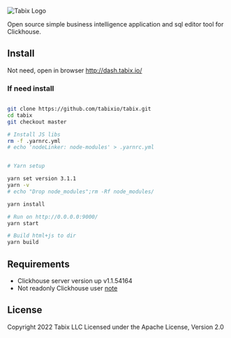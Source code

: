 ![Tabix Logo](https://tabix.io/img/LogoTabix22Icon.png?utm_source=git)

Open source simple business intelligence application and sql editor tool for Clickhouse.

## Install

Not need, open in browser http://dash.tabix.io/

### If need install

```bash

git clone https://github.com/tabixio/tabix.git
cd tabix
git checkout master

# Install JS libs 
rm -f .yarnrc.yml
# echo 'nodeLinker: node-modules' > .yarnrc.yml


# Yarn setup 

yarn set version 3.1.1
yarn -v
# echo "Drop node_modules";rm -Rf node_modules/

yarn install

# Run on http://0.0.0.0:9000/  
yarn start

# Build html+js to dir 
yarn build


```

## Requirements

* Clickhouse server version up v1.1.54164
* Not readonly Clickhouse user [note](https://tabix.io/doc/Requirements/#note)

## License

Copyright 2022 Tabix LLC Licensed under the Apache License, Version 2.0
